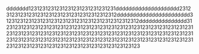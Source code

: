 ddddddd1231231231231231231231231231231dddddddddddddddddddd2312312312312312312312312312312312312312312ddddddddddddddddddddddd312312312312312312312312312312312312312312312312ddddddddddddddd3123123123123123123123123123123123123123123123123123123123123123123123123123123123123123123123123123123123123123123123123123123123123123123123123123123123123123123123123123123123123123123123123123123123123123123123123123123123123123123123123123123
